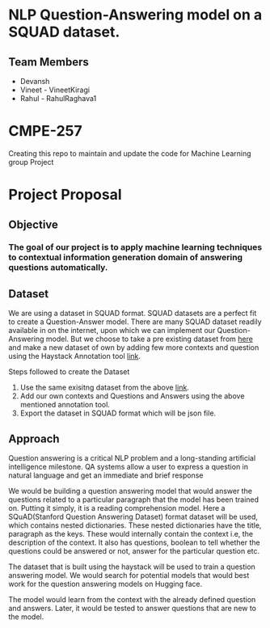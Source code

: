 # NLP Question-Answering model on a SQUAD dataset.
## Team Members
- Devansh
- Vineet - VineetKiragi
- Rahul - RahulRaghava1

# CMPE-257
Creating this repo to maintain and update the code for Machine Learning group Project

# Project Proposal

## Objective
### The goal of our project is to apply machine learning techniques to contextual information generation domain of answering questions automatically.

## Dataset
We are using a dataset in SQUAD format. SQUAD datasets are a perfect fit to create a Question-Answer model. There are many SQUAD dataset readily available in on the internet, upon which we can implement our Question-Answering model. But we choose to take a pre existing dataset from [here](https://github.com/rajpurkar/SQuAD-explorer/tree/master/dataset) and make a new dataset of own by adding few more contexts and question using the Haystack Annotation tool [link](https://www.deepset.ai/annotation-tool-for-labeling-datasets).

Steps followed to create the Dataset

1. Use the same exisitng dataset from the above [link](https://github.com/rajpurkar/SQuAD-explorer/tree/master/dataset).
2. Add our own contexts and Questions and Answers using the above mentioned annotation tool.
3. Export the dataset in SQUAD format which will be json file.
## Approach
Question answering is a critical NLP problem and a long-standing artificial intelligence milestone. QA systems allow a user to express a question in natural language and get an immediate and brief response

We would be building a question answering model that would answer the questions related to a particular paragraph that the model has been trained on. Putting it simply, it is a reading comprehension model. Here a SQuAD(Stanford Question Answering Dataset) format dataset will be used, which contains nested dictionaries. These nested dictionaries have the title, paragraph as the keys. These would internally contain the context i.e, the description of the context. It also has questions, boolean to tell whether the questions could be answered or not, answer for the particular question etc. 

The dataset that is built using the haystack will be used to train a question answering model. We would search for potential models that would best work for the question answering models on Hugging face. 

The model would learn from the context with the already defined question and answers. Later, it would be tested to answer questions that are new to the model. 

